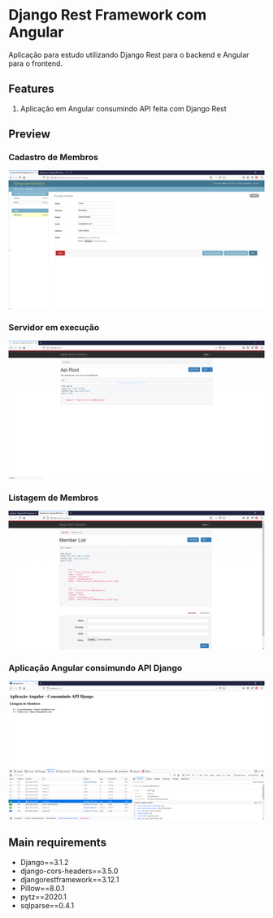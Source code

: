 # Django Rest Framework com Angular
Aplicação para estudo utilizando Django Rest para o backend e Angular para o frontend.


## Features

1. Aplicação em Angular consumindo API feita com Django Rest

## Preview

### Cadastro de Membros
![print](Prints/CadastroMembro.PNG) 


### Servidor em execução
![print](Prints/Localhost-8000.PNG) 


### Listagem de Membros
![print](Prints/MemberList.PNG) 


### Aplicação Angular consimundo API Django
![print](Prints/AplicacaoAngular.PNG) 

 
## Main requirements

* Django==3.1.2
* django-cors-headers==3.5.0
* djangorestframework==3.12.1
* Pillow==8.0.1
* pytz==2020.1
* sqlparse==0.4.1
